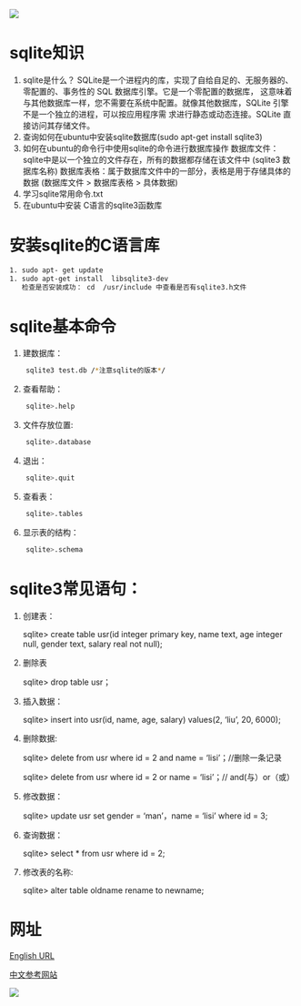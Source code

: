 ![](https://timgsa.baidu.com/timg?image&quality=80&size=b9999_10000&sec=1489587487490&di=9a3c59b34edca317d969e8199150a31f&imgtype=0&src=http%3A%2F%2Fimg.blog.csdn.net%2F20160429083335956)

# sqlite知识
1. sqlite是什么？
   SQLite是一个进程内的库，实现了自给自足的、无服务器的、零配置的、事务性的 SQL 数据库引擎。它是一个零配置的数据库，
   这意味着与其他数据库一样，您不需要在系统中配置。就像其他数据库，SQLite 引擎不是一个独立的进程，可以按应用程序需
   求进行静态或动态连接。SQLite 直接访问其存储文件。
2. 查询如何在ubuntu中安装sqlite数据库(sudo apt-get install sqlite3)
3. 如何在ubuntu的命令行中使用sqlite的命令进行数据库操作
   数据库文件：sqlite中是以一个独立的文件存在，所有的数据都存储在该文件中 (sqlite3 数据库名称)
   数据库表格：属于数据库文件中的一部分，表格是用于存储具体的数据
   (数据库文件 > 数据库表格 > 具体数据)
4. 学习sqlite常用命令.txt
5. 在ubuntu中安装 C语言的sqlite3函数库
# 安装sqlite的C语言库
```sh
1. sudo apt- get update
1. sudo apt-get install  libsqlite3-dev
   检查是否安装成功： cd  /usr/include 中查看是否有sqlite3.h文件
```
# sqlite基本命令
1. 建数据库：
```sh
    sqlite3 test.db /*注意sqlite的版本*/
```
2. 查看帮助：
```sh
    sqlite>.help
```
3. 文件存放位置:
```sh
    sqlite>.database
```
4. 退出：
```sh
    sqlite>.quit
```
5. 查看表：
```sh
    sqlite>.tables
```
6. 显示表的结构：
```sh
    sqlite>.schema
```
# sqlite3常见语句：

1. 创建表：

    sqlite> create table usr(id integer primary key, name text, age integer null, gender text,
    salary real not null);

2. 删除表

    sqlite> drop table usr；

3. 插入数据：

    sqlite> insert into usr(id, name, age, salary) values(2, ‘liu’, 20, 6000);

4. 删除数据:

    sqlite> delete from usr where id = 2 and name = ‘lisi’；//删除一条记录

    sqlite> delete from usr where id = 2 or name = ‘lisi’；// and(与）or（或）

5. 修改数据：

    sqlite> update usr set gender = ‘man’，name = ‘lisi’ where id = 3;

6. 查询数据：

    sqlite> select * from usr where id = 2;

7. 修改表的名称:

    sqlite> alter table oldname rename to newname;


# 网址
 [English URL](https://www.sqlite.org/index.html)
 
 [中文参考网站](http://www.runoob.com/sqlite/sqlite-tutorial.html)


![](http://www.runoob.com/wp-content/themes/runoob/assets/img/404.jpg)



